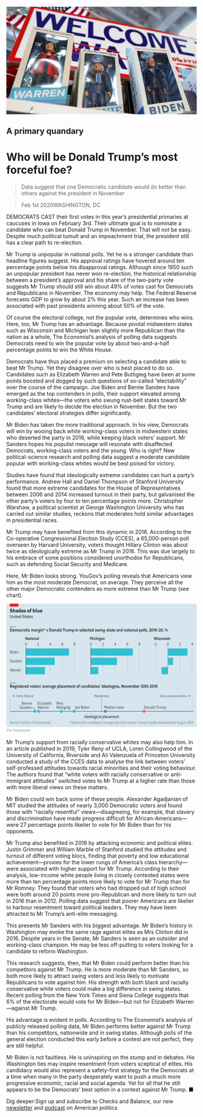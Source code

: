 ![](./images/20200201_USP005.jpg)

## A primary quandary

# Who will be Donald Trump’s most forceful foe?

> Data suggest that one Democratic candidate would do better than others against the president in November

> Feb 1st 2020WASHINGTON, DC

DEMOCRATS CAST their first votes in this year’s presidential primaries at caucuses in Iowa on February 3rd. Their ultimate goal is to nominate a candidate who can beat Donald Trump in November. That will not be easy. Despite much political tumult and an impeachment trial, the president still has a clear path to re-election.

Mr Trump is unpopular in national polls. Yet he is a stronger candidate than headline figures suggest. His approval ratings have hovered around ten percentage points below his disapproval ratings. Although since 1950 such an unpopular president has never won re-election, the historical relationship between a president’s approval and his share of the two-party vote suggests Mr Trump should still win about 49% of votes cast for Democrats and Republicans in November. The economy may help. The Federal Reserve forecasts GDP to grow by about 2% this year. Such an increase has been associated with past presidents winning about 50% of the vote.

Of course the electoral college, not the popular vote, determines who wins. Here, too, Mr Trump has an advantage. Because pivotal midwestern states such as Wisconsin and Michigan lean slightly more Republican than the nation as a whole, The Economist’s analysis of polling data suggests Democrats need to win the popular vote by about two-and-a-half percentage points to win the White House.

Democrats have thus placed a premium on selecting a candidate able to beat Mr Trump. Yet they disagree over who is best placed to do so. Candidates such as Elizabeth Warren and Pete Buttigieg have been at some points boosted and dogged by such questions of so-called “electability” over the course of the campaign. Joe Biden and Bernie Sanders have emerged as the top contenders in polls, their support elevated among working-class whites—the voters who swung rust-belt states toward Mr Trump and are likely to decide the election in November. But the two candidates’ electoral strategies differ significantly.

Mr Biden has taken the more traditional approach. In his view, Democrats will win by wooing back white working-class voters in midwestern states who deserted the party in 2016, while keeping black voters’ support. Mr Sanders hopes his populist message will resonate with disaffected Democrats, working-class voters and the young. Who is right? New political-science research and polling data suggest a moderate candidate popular with working-class whites would be best poised for victory.

Studies have found that ideologically extreme candidates can hurt a party’s performance. Andrew Hall and Daniel Thompson of Stanford University found that more extreme candidates for the House of Representatives between 2006 and 2014 increased turnout in their party, but galvanised the other party’s voters by four to ten percentage points more. Christopher Warshaw, a political scientist at George Washington University who has carried out similar studies, reckons that moderates hold similar advantages in presidential races.

Mr Trump may have benefited from this dynamic in 2016. According to the Co-operative Congressional Election Study (CCES), a 65,000-person poll overseen by Harvard University, voters thought Hillary Clinton was about twice as ideologically extreme as Mr Trump in 2016. This was due largely to his embrace of some positions considered unorthodox for Republicans, such as defending Social Security and Medicare.

Here, Mr Biden looks strong. YouGov’s polling reveals that Americans view him as the most moderate Democrat, on average. They perceive all the other major Democratic contenders as more extreme than Mr Trump (see chart).

![](./images/20200201_USC021.png)

Mr Trump’s support from racially conservative whites may also help him. In an article published in 2019, Tyler Reny of UCLA, Loren Collingwood of the University of California, Riverside and Ali Valenzuela of Princeton University conducted a study of the CCES data to analyse the link between voters’ self-professed attitudes towards racial minorities and their voting behaviour. The authors found that “white voters with racially conservative or anti-immigrant attitudes” switched votes to Mr Trump at a higher rate than those with more liberal views on these matters.

Mr Biden could win back some of these people. Alexander Agadjanian of MIT studied the attitudes of nearly 3,000 Democratic voters and found those with “racially resentful” views—disagreeing, for example, that slavery and discrimination have made progress difficult for African-Americans—were 27 percentage points likelier to vote for Mr Biden than for his opponents.

Mr Trump also benefited in 2016 by attacking economic and political elites. Justin Grimmer and William Marble of Stanford studied the attitudes and turnout of different voting blocs, finding that poverty and low educational achievement—proxies for the lower rungs of America’s class hierarchy—were associated with higher support for Mr Trump. According to their analysis, low-income white people living in closely contested states were more than ten percentage points more likely to vote for Mr Trump than for Mr Romney. They found that voters who had dropped out of high school were both around 20 points more pro-Republican and more likely to turn out in 2016 than in 2012. Polling data suggest that poorer Americans are likelier to harbour resentment toward political leaders. They may have been attracted to Mr Trump’s anti-elite messaging.

This presents Mr Sanders with his biggest advantage. Mr Biden’s history in Washington may evoke the same rage against elites as Mrs Clinton did in 2016. Despite years in the Senate, Mr Sanders is seen as an outsider and working-class champion. He may be less off-putting to voters looking for a candidate to reform Washington.

This research suggests, then, that Mr Biden could perform better than his competitors against Mr Trump. He is more moderate than Mr Sanders, so both more likely to attract swing voters and less likely to motivate Republicans to vote against him. His strength with both black and racially conservative white voters could make a big difference in swing states. Recent polling from the New York Times and Siena College suggests that 6% of the electorate would vote for Mr Biden—but not for Elizabeth Warren—against Mr Trump.

His advantage is evident in polls. According to The Economist’s analysis of publicly released polling data, Mr Biden performs better against Mr Trump than his competitors, nationwide and in swing states. Although polls of the general election conducted this early before a contest are not perfect, they are still helpful.

Mr Biden is not faultless. He is uninspiring on the stump and in debates. His Washington ties may inspire resentment from voters sceptical of elites. His candidacy would also represent a safety-first strategy for the Democrats at a time when many in the party desperately want to push a much more progressive economic, racial and social agenda. Yet for all that he still appears to be the Democrats’ best option in a contest against Mr Trump. ■ 

Dig deeper:Sign up and subscribe to Checks and Balance, our new [newsletter](https://www.economist.com//checksandbalance/) and [podcast](https://www.economist.com//podcasts/2020/04/24/checks-and-balance-our-weekly-podcast-on-american-politics) on American politics